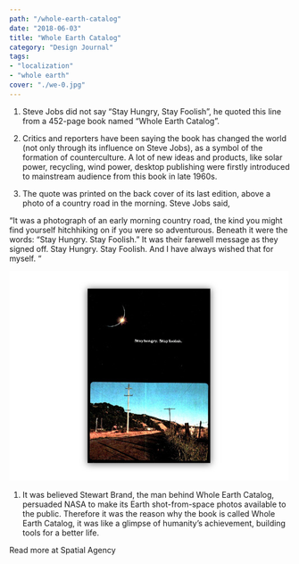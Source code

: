 ```yaml
---
path: "/whole-earth-catalog"
date: "2018-06-03"
title: "Whole Earth Catalog"
category: "Design Journal"
tags: 
- "localization"
- "whole earth"
cover: "./we-0.jpg"
---
```


1. Steve Jobs did not say “Stay Hungry, Stay Foolish”, he quoted this line from a 452-page book named “Whole Earth Catalog”.

2. Critics and reporters have been saying the book has changed the world (not only through its influence on Steve Jobs), as a symbol of the formation of counterculture. A lot of new ideas and products, like solar power, recycling, wind power, desktop publishing were firstly introduced to mainstream audience from this book in late 1960s. 

3. The quote was printed on the back cover of its last edition, above a photo of a country road in the morning. Steve Jobs said, 

“It was a photograph of an early morning country road, the kind you might find yourself hitchhiking on if you were so adventurous. Beneath it were the words: “Stay Hungry. Stay Foolish.” It was their farewell message as they signed off. Stay Hungry. Stay Foolish. And I have always wished that for myself. “

![](./we-1.jpg)

1. It was believed Stewart Brand, the man behind Whole Earth Catalog, persuaded NASA to make its Earth shot-from-space photos available to the public. Therefore it was the reason why the book is called Whole Earth Catalog, it was like a glimpse of humanity’s achievement, building tools for a better life. 

Read more at Spatial Agency